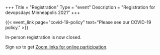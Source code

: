 +++
Title = "Registration"
Type = "event"
Description = "Registration for devopsdays Minneapolis 2021"
+++

{{< event_link page="covid-19-policy" text="Please see our COVID-19 policy." >}}

In-person registration is now closed.

Sign up to get <a href="https://docs.google.com/forms/d/e/1FAIpQLSeSg8r0lc5G2KG3c-gNat5J6KZ6LKO0_3kMeOi6CTmGwh4dWw/viewform">Zoom links for online participation</a>.

